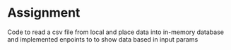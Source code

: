 # Assignment
Code to read a csv file from local  and place data into in-memory database and implemented enpoints to to show data based in input params
